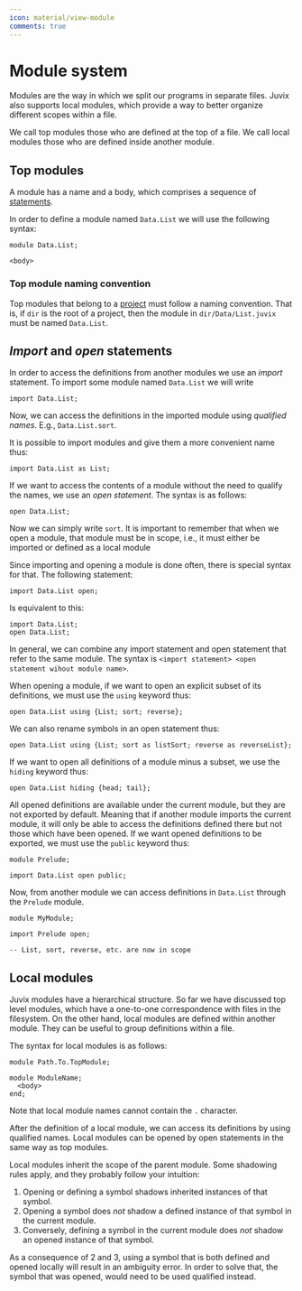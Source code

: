 ```yaml
---
icon: material/view-module
comments: true
---
```


# Module system

Modules are the way in which we split our programs in separate files. Juvix also
supports local modules, which provide a way to better organize different scopes
within a file.

We call top modules those who are defined at the top of a file.
We call local modules those who are defined inside another module.

## Top modules

A module has a name and a body, which comprises a sequence of
[statements](statement.md).

In order to define a module named `Data.List` we will use the following syntax:

```juvix
module Data.List;

<body>
```

### Top module naming convention

Top modules that belong to a [project](project.md) must follow a naming
convention. That is, if `dir` is the root of a project, then the module in
`dir/Data/List.juvix` must be named `Data.List`.

## _Import_ and _open_ statements

In order to access the definitions from another modules we use an
_import_ statement. To import some module named `Data.List` we will write

```juvix
import Data.List;
```

Now, we can access the definitions in the imported module using _qualified
names_. E.g., `Data.List.sort`.

It is possible to import modules and give them a more convenient name thus:

```juvix
import Data.List as List;
```

If we want to access the contents of a module without the need to qualify the
names, we use an _open statement_. The syntax is as follows:

```juvix
open Data.List;
```

Now we can simply write `sort`. It is important to remember that when we open a
module, that module must be in scope, i.e., it must either be imported
or defined as a local module

Since importing and opening a module is done often, there is special syntax for
that. The following statement:

```juvix
import Data.List open;
```

Is equivalent to this:

```juvix
import Data.List;
open Data.List;
```

In general, we can combine any import statement and open statement that refer to
the same module. The syntax is `<import statement> <open statement wihout module
name>`.

When opening a module, if we want to open an explicit subset of its definitions,
we must use the `using` keyword thus:

```juvix
open Data.List using {List; sort; reverse};
```

We can also rename symbols in an open statement thus:
```juvix
open Data.List using {List; sort as listSort; reverse as reverseList};
```

If we want to open all definitions of a module minus a subset, we
use the `hiding` keyword thus:

```juvix
open Data.List hiding {head; tail};
```

All opened definitions are available under the current module, but
they are not exported by default. Meaning that if another module imports the current
module, it will only be able to access the definitions defined there but not
those which have been opened. If we want opened definitions to be exported, we
must use the `public` keyword thus:

```
module Prelude;

import Data.List open public;
```

Now, from another module we can access definitions in `Data.List` through the
`Prelude` module.

```
module MyModule;

import Prelude open;

-- List, sort, reverse, etc. are now in scope
```

## Local modules

Juvix modules have a hierarchical structure. So far we have discussed top level
modules, which have a one-to-one correspondence with files in the filesystem. On
the other hand, local modules are defined within another module. They can be
useful to group definitions within a file.

The syntax for local modules is as follows:

```
module Path.To.TopModule;

module ModuleName;
  <body>
end;
```

Note that local module names cannot contain the `.` character.

After the definition of a local module, we can access its definitions by using
qualified names. Local modules can be opened by open statements in the same way
as top modules.

Local modules inherit the scope of the parent module. Some shadowing rules
apply, and they probably follow your intuition:

1. Opening or defining a symbol shadows inherited instances of that symbol.
2. Opening a symbol does _not_ shadow a defined instance of that symbol in the
   current module.
3. Conversely, defining a symbol in the current module does _not_ shadow an
   opened instance of that symbol.

As a consequence of 2 and 3, using a symbol that is both defined and opened
locally will result in an ambiguity error. In order to solve that, the symbol
that was opened, would need to be used qualified instead.
